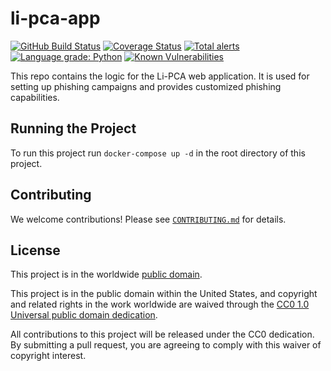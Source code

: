 # li-pca-app #

[![GitHub Build Status](https://github.com/cisagov/li-pca-app/workflows/build/badge.svg)](https://github.com/cisagov/li-pca-app/actions)
[![Coverage Status](https://coveralls.io/repos/github/cisagov/li-pca-app/badge.svg?branch=develop)](https://coveralls.io/github/cisagov/li-pca-app?branch=develop)
[![Total alerts](https://img.shields.io/lgtm/alerts/g/cisagov/li-pca-app.svg?logo=lgtm&logoWidth=18)](https://lgtm.com/projects/g/cisagov/li-pca-app/alerts/)
[![Language grade: Python](https://img.shields.io/lgtm/grade/python/g/cisagov/li-pca-app.svg?logo=lgtm&logoWidth=18)](https://lgtm.com/projects/g/cisagov/li-pca-app/context:python)
[![Known Vulnerabilities](https://snyk.io/test/github/cisagov/li-pca-app/develop/badge.svg)](https://snyk.io/test/github/cisagov/li-pca-app)

This repo contains the logic for the Li-PCA web application.
It is used for setting up phishing campaigns and provides customized phishing
capabilities.

## Running the Project ##

To run this project run `docker-compose up -d` in the root directory of this project.

## Contributing ##

We welcome contributions!  Please see [`CONTRIBUTING.md`](CONTRIBUTING.md) for
details.

## License ##

This project is in the worldwide [public domain](LICENSE).

This project is in the public domain within the United States, and
copyright and related rights in the work worldwide are waived through
the [CC0 1.0 Universal public domain
dedication](https://creativecommons.org/publicdomain/zero/1.0/).

All contributions to this project will be released under the CC0
dedication. By submitting a pull request, you are agreeing to comply
with this waiver of copyright interest.
